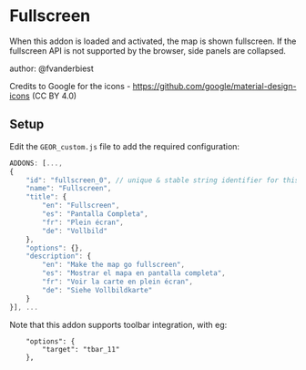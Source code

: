 # Fullscreen

When this addon is loaded and activated, the map is shown fullscreen. 
If the fullscreen API is not supported by the browser, side panels are collapsed.

author: @fvanderbiest

Credits to Google for the icons - https://github.com/google/material-design-icons (CC BY 4.0)

## Setup

Edit the `GEOR_custom.js` file to add the required configuration:

```js
ADDONS: [...,
{
    "id": "fullscreen_0", // unique & stable string identifier for this addon instance
    "name": "Fullscreen",
    "title": {
        "en": "Fullscreen",
        "es": "Pantalla Completa",
        "fr": "Plein écran",
        "de": "Vollbild"
    },
    "options": {},
    "description": {
        "en": "Make the map go fullscreen",
        "es": "Mostrar el mapa en pantalla completa",
        "fr": "Voir la carte en plein écran",
        "de": "Siehe Vollbildkarte"
    }
}], ...
```

Note that this addon supports toolbar integration, with eg:
```
    "options": {
        "target": "tbar_11"
    },
```